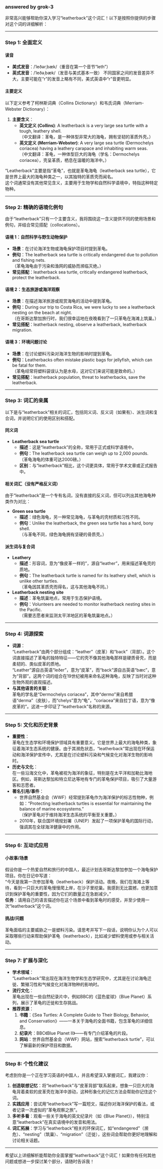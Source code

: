 ### answered by grok-3
非常高兴能够帮助你深入学习“leatherback”这个词汇！以下是按照你提供的步骤对这个词的详细解析：

---

### **Step 1: 全面定义**
#### **读音**
- **美式发音**：/ˈleðərˌbæk/（重音在第一个音节“leth”）
- **英式发音**：/ˈleðəˌbæk/（发音与美式基本一致）
不同国家之间的发音差异不大，主要可能在“r”的发音上略有不同，美式英语中“r”音更明显。

#### **主要定义**
以下定义参考了柯林斯词典（Collins Dictionary）和韦氏词典（Merriam-Webster Dictionary）：
1. **主要含义**：  
   - **英文定义 (Collins)**: A leatherback is a very large sea turtle with a tough, leathery shell.  
     （中文翻译：革龟，是一种体型非常大的海龟，拥有坚韧的革质外壳。）  
   - **英文定义 (Merriam-Webster)**: A very large sea turtle (Dermochelys coriacea) having a leathery carapace and inhabiting warm seas.  
     （中文翻译：革龟，一种体型巨大的海龟（学名：Dermochelys coriacea），壳呈革质，栖息在温暖的海洋中。）  

“Leatherback”主要是指“革龟”，也就是革龟海龟（leatherback sea turtle），它是世界上最大的海龟种类之一，以其独特的革质壳而闻名。  
这个词通常没有其他常见含义，主要用于生物学和自然科学语境中，特指这种特定物种。

---

### **Step 2: 精确的语境化例句**
由于“leatherback”只有一个主要含义，我将围绕这一含义提供不同的使用场景和例句，并结合常见搭配（collocations）。

#### **语境 1：自然科学与野生动物保护**
- **场景**：在讨论海洋生物或海龟保护项目时提到革龟。  
- **例句**：The leatherback sea turtle is critically endangered due to pollution and fishing nets.  
  （革龟海龟由于污染和渔网的威胁而濒临灭绝。）  
- **常见搭配**：leatherback sea turtle, critically endangered leatherback, protect the leatherback.

#### **语境 2：生态旅游或海洋观察**
- **场景**：在描述海洋旅游或观赏海龟的活动中提到革龟。  
- **例句**：During our trip to Costa Rica, we were lucky to see a leatherback nesting on the beach at night.  
  （在哥斯达黎加旅行时，我们很幸运地在夜晚看到了一只革龟在海滩上筑巢。）  
- **常见搭配**：leatherback nesting, observe a leatherback, leatherback migration.

#### **语境 3：环境问题讨论**
- **场景**：在讨论塑料污染对海洋生物的影响时提到革龟。  
- **例句**：Leatherbacks often mistake plastic bags for jellyfish, which can be fatal for them.  
  （革龟经常将塑料袋误认为是水母，这对它们来说可能是致命的。）  
- **常见搭配**：leatherback population, threat to leatherbacks, save the leatherback.

---

### **Step 3: 词汇的亲属**
以下是与“leatherback”相关的词汇，包括同义词、反义词（如果有）、派生词和复合词，并说明它们的使用区别和搭配。

#### **同义词**
- **Leatherback sea turtle**  
  - **描述**：这是“leatherback”的全称，常用于正式或科学语境中。  
  - **例句**：The leatherback sea turtle can weigh up to 2,000 pounds.  
    （革龟海龟的体重可达2000磅。）  
  - **区别**：与“leatherback”相比，这个词更具体，常用于学术文章或正式报告中。

#### **相关词汇（没有严格反义词）**
由于“leatherback”是一个专有名词，没有直接的反义词，但可以列出其他海龟种类作为对比：
- **Green sea turtle**  
  - **描述**：绿色海龟，另一种常见海龟，与革龟的壳材质和习性不同。  
  - **例句**：Unlike the leatherback, the green sea turtle has a hard, bony shell.  
    （与革龟不同，绿色海龟拥有坚硬的骨质壳。）  

#### **派生词与复合词**
- **Leathery**  
  - **描述**：形容词，意为“像皮革一样的”，源自“leather”，用来描述革龟壳的质地。  
  - **例句**：The leatherback turtle is named for its leathery shell, which is unlike other turtles.  
    （革龟因其革质壳而得名，这与其他海龟不同。）  
- **Leatherback nesting site**  
  - **描述**：革龟筑巢地点，常用于生态保护语境。  
  - **例句**：Volunteers are needed to monitor leatherback nesting sites in the Pacific.  
    （需要志愿者来监测太平洋地区的革龟筑巢地点。）

---

### **Step 4: 词源探索**
- **词源**：  
  “Leatherback”由两个部分组成：“leather”（皮革）和“back”（背部）。这个词直接描述了革龟的独特特征——它的壳不像其他海龟那样是硬质骨壳，而是柔韧的、类似皮革的质地。  
  “Leather”源自古英语“leðer”，意为“皮革”，而“back”源自古英语“bæc”，意为“背部”。这两个词的组合在19世纪被用来命名这种海龟，反映了当时对这种生物外观的直观描述。  
- **与其他语言的关联**：  
  革龟的学名是“Dermochelys coriacea”，其中“dermo”来自希腊语“derma”（皮肤），而“chelys”意为“龟”，“coriacea”来自拉丁语，意为“像皮革的”。这进一步印证了“leatherback”名称的来源。

---

### **Step 5: 文化和历史背景**
- **重要性**：  
  革龟在生态学和环境保护领域具有重要意义。它是世界上最大的海龟种类，象征着海洋生态系统的健康。由于其濒危状态，“leatherback”常出现在环保运动和海洋保护宣传中，尤其是在讨论塑料污染和气候变化对海洋生物的影响时。  
- **历史与文化**：  
  在一些沿海文化中，革龟被视为海洋的象征，特别是在太平洋和加勒比海地区。例如，哥斯达黎加和特立尼达等地有专门的革龟保护项目，吸引了大量游客和志愿者。  
- **著名引用/事件**：  
  - 世界自然基金会（WWF）经常提到革龟作为海洋保护的标志性物种，例如：“Protecting leatherback turtles is essential for maintaining the balance of marine ecosystems.”  
    （保护革龟对于维持海洋生态系统的平衡至关重要。）  
  - 2010年，联合国环境规划署（UNEP）发起了一项保护革龟的国际行动，强调其在全球海洋健康中的作用。

---

### **Step 6: 互动式应用**
#### **小故事/场景**  
假设你是一个热爱自然和旅行的中国人，最近计划去哥斯达黎加参加一个海龟保护项目。你在日记中写道：  
“今天是我第一次参加革龟（leatherback）保护活动。夜晚，我们在海滩上等待，看到一只巨大的革龟慢慢爬上岸，在沙子里挖巢。我感到无比震撼，也更加意识到保护革龟的重要性，因为它们的数量正在急剧减少。”  
**任务**：请用自己的语言描述你在这个场景中看到革龟时的感受，并至少使用一次“leatherback”这个词。

#### **挑战/问题**  
革龟面临的主要威胁之一是塑料污染。请思考并写下一段话，说明你认为个人可以采取哪些行动来帮助保护革龟（leatherback），比如减少塑料使用或参与相关活动。

---

### **Step 7: 扩展与深化**
- **学术领域**：  
  “Leatherback”常出现在海洋生物学和生态学研究中，尤其是在讨论海龟迁徙、繁殖习性和气候变化对海洋物种的影响时。  
- **流行文化**：  
  革龟出现在一些自然纪录片中，例如BBC的《蓝色星球》（Blue Planet）系列，展示了革龟的迁徙和生存挑战。  
- **推荐资源**：  
  1. **书籍**：《Sea Turtles: A Complete Guide to Their Biology, Behavior, and Conservation》——一本关于海龟的全面书籍，包含革龟的详细信息。  
  2. **纪录片**：BBC《Blue Planet II》——有专门介绍革龟的片段。  
  3. **网站**：世界自然基金会（WWF）网站，搜索“leatherback turtle”，可以了解最新的保护项目和数据。

---

### **Step 8: 个性化建议**
考虑到你是一个正在学习英语的中国人，并且希望深入掌握词汇，我建议你：  
1. **创造联想记忆**：将“leatherback”与“皮革背部”联系起来，想象一只巨大的海龟背着柔软的皮革壳在海洋中游动，这种形象化的记忆方法会帮助你记住这个词。  
2. **实践应用**：尝试用“leatherback”写一篇短文，描述你对海洋保护的看法，或者记录一次虚拟的“革龟观察之旅”。  
3. **多听多看**：观看一些关于海龟的英文纪录片（如《Blue Planet》），特别注意“leatherback”在真实语境中的发音和用法。  
4. **词汇拓展**：学习与“leatherback”相关的环保词汇，如“endangered”（濒危）、“nesting”（筑巢）、“migration”（迁徙），这些词会帮助你更好地理解和讨论相关话题。

---

希望以上详细解析能帮助你全面掌握“leatherback”这个词汇！如果你有任何其他问题或想进一步探讨某个部分，请随时告诉我！